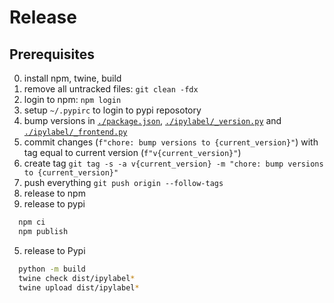# Release

## Prerequisites

0. install npm, twine, build
1. remove all untracked files: `git clean -fdx`
1. login to npm: `npm login`
1. setup `~/.pypirc` to login to pypi reposotory
1. bump versions in [`./package.json`](./package.json), [`./ipylabel/_version.py`](./ipylabel/_version.py) and [`./ipylabel/_frontend.py`](./ipylabel/_frontend.py)
1. commit changes (`f"chore: bump versions to {current_version}"`) with tag equal to current version (`f"v{current_version}"`)
1. create tag `git tag -s -a v{current_version} -m "chore: bump versions to {current_version}"`
1. push everything `git push origin --follow-tags`
1. release to npm
1. release to pypi

```sh
  npm ci
  npm publish
```

5. release to Pypi

```sh
  python -m build
  twine check dist/ipylabel*
  twine upload dist/ipylabel*
```
